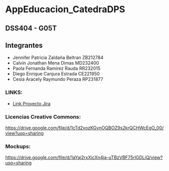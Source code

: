 # AppEducacion_CatedraDPS
## DSS404 - G05T

## Integrantes
- Jennifer Patricia Zaldaña Beltran ZB212784
- Calvin Jonathan Mena Dimas MD232400
- Paola Fernanda Ramirez Rauda RR232015
- Diego Enrique Canjura Estrada CE221950
- Cesia Aracely Raymundo Peraza RP231877 

### LINKS:
- [Link Proyecto Jira](https://proyectocatedra-dps.atlassian.net/jira/software/projects/DPS/boards/1/timeline?shared=&atlOrigin=eyJpIjoiNzU2ODcyMWUxZDI5NDk4N2FhNWM4OWRjOWRjYmNjNjQiLCJwIjoiaiJ9)

### Licencias Creative Commons:
https://drive.google.com/file/d/1cTd2vozKGvnOQBOZ9s2krQCHWcEgO_00/view?usp=sharing

### Mockups:
https://drive.google.com/file/d/1aYaj2rxXicXn4ja-uTBzVBF75rlGDLiQ/view?usp=sharing
